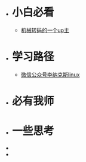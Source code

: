 - # 小白必看
	- [机械转码的一个up主](https://www.bilibili.com/video/BV15N4y1F7sU?spm_id_from=333.337.search-card.all.click&vd_source=6b927c18188d6ef677a0d82692725653)
- # 学习路径
	- [微信公众号李纳克斯linux](https://www.bilibili.com/video/BV1Jv411P7vV?spm_id_from=333.337.search-card.all.click&vd_source=6b927c18188d6ef677a0d82692725653)
- # 必有我师
- # 一些思考
-
-